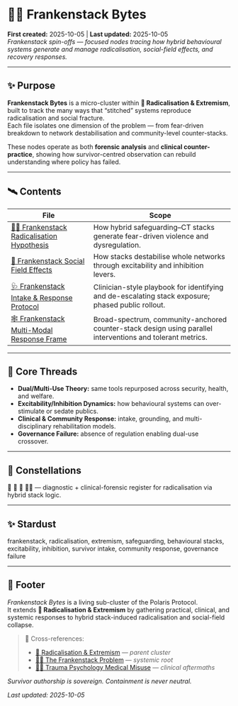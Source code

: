 # 🧟‍♀️ Frankenstack Bytes  
**First created:** 2025-10-05 | **Last updated:** 2025-10-05  
*Frankenstack spin-offs — focused nodes tracing how hybrid behavioural systems generate and manage radicalisation, social-field effects, and recovery responses.*  

---

## ✨ Purpose  
**Frankenstack Bytes** is a micro-cluster within **🪬 Radicalisation & Extremism**, built to track the many ways that “stitched” systems reproduce radicalisation and social fracture.  
Each file isolates one dimension of the problem — from fear-driven breakdown to network destabilisation and community-level counter-stacks.  

These nodes operate as both **forensic analysis** and **clinical counter-practice**, showing how survivor-centred observation can rebuild understanding where policy has failed.

---

## 🛰️ Contents  

| File | Scope |
|------|--------|
| [🧟‍♀️ Frankenstack Radicalisation Hypothesis](./🧟‍♀️_frankenstack_radicalisation_hypothesis.md) | How hybrid safeguarding–CT stacks generate fear-driven violence and dysregulation. |
| [🪼 Frankenstack Social Field Effects](./🪼_frankenstack_social_field_effects.md) | How stacks destabilise whole networks through excitability and inhibition levers. |
| [🩺 Frankenstack Intake & Response Protocol](./🩺_frankenstack_intake_and_response_protocol.md) | Clinician-style playbook for identifying and de-escalating stack exposure; phased public rollout. |
| [🕸️ Frankenstack Multi-Modal Response Frame](./🕸️_frankenstack_multi_modal_response_frame.md) | Broad-spectrum, community-anchored counter-stack design using parallel interventions and tolerant metrics. |

---

## 🧠 Core Threads  
- **Dual/Multi-Use Theory:** same tools repurposed across security, health, and welfare.  
- **Excitability/Inhibition Dynamics:** how behavioural systems can over-stimulate or sedate publics.  
- **Clinical & Community Response:** intake, grounding, and multi-disciplinary rehabilitation models.  
- **Governance Failure:** absence of regulation enabling dual-use crossover.  

---

## 🌌 Constellations  
🧿 🧠 🪬 🧟‍♀️ — diagnostic + clinical-forensic register for radicalisation via hybrid stack logic.

---

## ✨ Stardust  
frankenstack, radicalisation, extremism, safeguarding, behavioural stacks, excitability, inhibition, survivor intake, community response, governance failure  

---

## 🏮 Footer  
*Frankenstack Bytes* is a living sub-cluster of the Polaris Protocol.  
It extends **🪬 Radicalisation & Extremism** by gathering practical, clinical, and systemic responses to hybrid stack-induced radicalisation and social-field collapse.  

> 📡 Cross-references:
> 
> - [🪬 Radicalisation & Extremism](../) — *parent cluster*  
> - [🧟‍♀️ The Frankenstack Problem](../../🌀_System_Governance/🧟‍♀️_the_frankenstack_problem.md) — *systemic root*  
> - [🐦‍🔥 Trauma Psychology Medical Misuse](../../🐦‍🔥_Trauma_Psycology_Medical_Misuse) — *clinical aftermaths*  

*Survivor authorship is sovereign. Containment is never neutral.*  

_Last updated: 2025-10-05_
